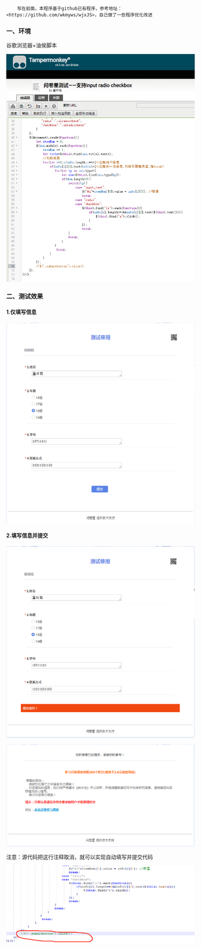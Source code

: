 		写在前面，本程序基于github已有程序，参考地址：<https://github.com/wkmyws/wjxJS>，自己做了一些程序优化改进

### 一、环境

谷歌浏览器+油侯脚本

![1571752289828](https://github.com/HuerFu/AutoFillSubmit/blob/master/img/1571752289828.png)

### 二、测试效果

#### 1.仅填写信息

![1571750599553](https://github.com/HuerFu/AutoFillSubmit/blob/master/img/1571750599553.png)

#### 2.填写信息并提交

![1571750668431](https://github.com/HuerFu/AutoFillSubmit/blob/master/img/1571750668431.png)

![1571750676527](https://github.com/HuerFu/AutoFillSubmit/blob/master/img/1571750676527.png)

注意：源代码把这行注释取消，就可以实现自动填写并提交代码

![1571752227922](https://github.com/HuerFu/AutoFillSubmit/blob/master/img/1571752227922.png)
